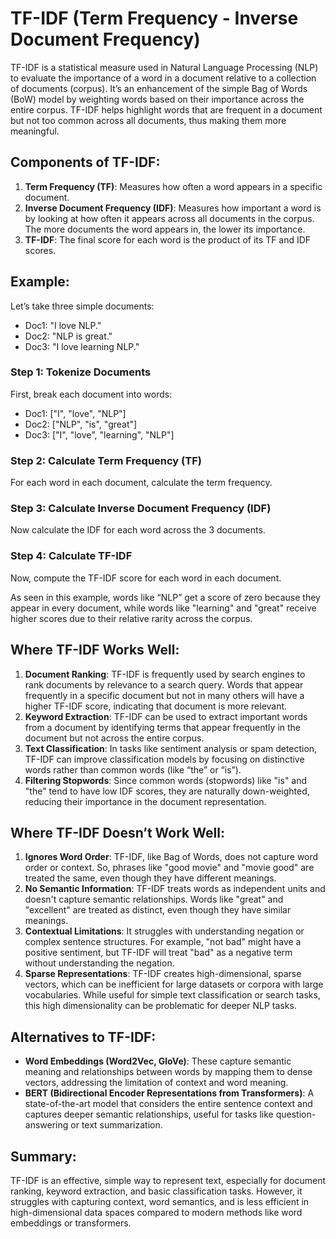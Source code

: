 # TF-IDF (Term Frequency - Inverse Document Frequency)

TF-IDF is a statistical measure used in Natural Language Processing (NLP) to evaluate the importance of a word in a document relative to a collection of documents (corpus). It’s an enhancement of the simple Bag of Words (BoW) model by weighting words based on their importance across the entire corpus. TF-IDF helps highlight words that are frequent in a document but not too common across all documents, thus making them more meaningful.

## Components of TF-IDF:

1. **Term Frequency (TF)**: Measures how often a word appears in a specific document.
2. **Inverse Document Frequency (IDF)**: Measures how important a word is by looking at how often it appears across all documents in the corpus. The more documents the word appears in, the lower its importance.
3. **TF-IDF**: The final score for each word is the product of its TF and IDF scores.

## Example:

Let’s take three simple documents:
- Doc1: "I love NLP."
- Doc2: "NLP is great."
- Doc3: "I love learning NLP."

### Step 1: Tokenize Documents

First, break each document into words:
- Doc1: ["I", "love", "NLP"]
- Doc2: ["NLP", "is", "great"]
- Doc3: ["I", "love", "learning", "NLP"]

### Step 2: Calculate Term Frequency (TF)
For each word in each document, calculate the term frequency.

### Step 3: Calculate Inverse Document Frequency (IDF)

Now calculate the IDF for each word across the 3 documents.

### Step 4: Calculate TF-IDF

Now, compute the TF-IDF score for each word in each document.

As seen in this example, words like “NLP” get a score of zero because they appear in every document, while words like "learning" and "great" receive higher scores due to their relative rarity across the corpus.

## Where TF-IDF Works Well:

1. **Document Ranking**: TF-IDF is frequently used by search engines to rank documents by relevance to a search query. Words that appear frequently in a specific document but not in many others will have a higher TF-IDF score, indicating that document is more relevant.
2. **Keyword Extraction**: TF-IDF can be used to extract important words from a document by identifying terms that appear frequently in the document but not across the entire corpus.
3. **Text Classification**: In tasks like sentiment analysis or spam detection, TF-IDF can improve classification models by focusing on distinctive words rather than common words (like “the” or “is”).
4. **Filtering Stopwords**: Since common words (stopwords) like "is" and "the" tend to have low IDF scores, they are naturally down-weighted, reducing their importance in the document representation.

## Where TF-IDF Doesn’t Work Well:

1. **Ignores Word Order**: TF-IDF, like Bag of Words, does not capture word order or context. So, phrases like "good movie" and "movie good" are treated the same, even though they have different meanings.
2. **No Semantic Information**: TF-IDF treats words as independent units and doesn't capture semantic relationships. Words like "great" and "excellent" are treated as distinct, even though they have similar meanings.
3. **Contextual Limitations**: It struggles with understanding negation or complex sentence structures. For example, "not bad" might have a positive sentiment, but TF-IDF will treat "bad" as a negative term without understanding the negation.
4. **Sparse Representations**: TF-IDF creates high-dimensional, sparse vectors, which can be inefficient for large datasets or corpora with large vocabularies. While useful for simple text classification or search tasks, this high dimensionality can be problematic for deeper NLP tasks.

## Alternatives to TF-IDF:

- **Word Embeddings (Word2Vec, GloVe)**: These capture semantic meaning and relationships between words by mapping them to dense vectors, addressing the limitation of context and word meaning.
- **BERT (Bidirectional Encoder Representations from Transformers)**: A state-of-the-art model that considers the entire sentence context and captures deeper semantic relationships, useful for tasks like question-answering or text summarization.

## Summary:

TF-IDF is an effective, simple way to represent text, especially for document ranking, keyword extraction, and basic classification tasks. However, it struggles with capturing context, word semantics, and is less efficient in high-dimensional data spaces compared to modern methods like word embeddings or transformers.
